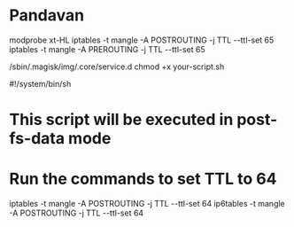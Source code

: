 # Pandavan
modprobe xt-HL
iptables -t mangle -A POSTROUTING -j TTL --ttl-set 65
iptables -t mangle -A PREROUTING -j TTL --ttl-set 65


/sbin/.magisk/img/.core/service.d
chmod +x your-script.sh

#!/system/bin/sh
# This script will be executed in post-fs-data mode

# Run the commands to set TTL to 64
iptables -t mangle -A POSTROUTING -j TTL --ttl-set 64
ip6tables -t mangle -A POSTROUTING -j TTL --ttl-set 64
